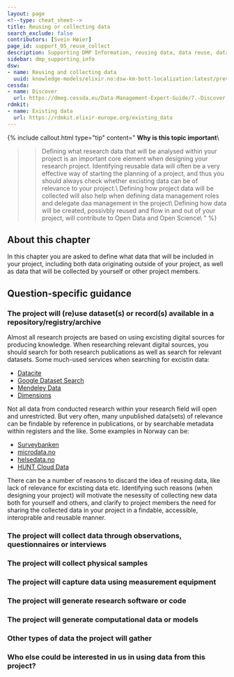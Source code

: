 ```yaml
---
layout: page
<!--type: cheat_sheet-->
title: Reusing or collecting data
search_exclude: false
contributors: [Svein Høier]
page_id: support_05_reuse_collect
description: Supporting DMP Information, reusing data, data reuse, data re-use, pre-existing data
sidebar: dmp_supporting_info
dsw:
- name: Reusing and collecting data
  uuid: knowledge-models/elixir.no:dsw-km-bott-localization:latest/preview?questionUuid=43e2efe4-016c-4a20-8b94-526ae1799afa
cessda:
- name: Discover
  url: https://dmeg.cessda.eu/Data-Management-Expert-Guide/7.-Discover
rdmkit:
- name: Existing data
  url: https://rdmkit.elixir-europe.org/existing_data
---
```


{% include callout.html type="tip" content="
**Why is this topic important**\\
>> Defining what research data that will be analysed within your project is an important core element when designing your research project. Identifying reusable data will often be a very effective way of starting the planning of a project, and thus you should always check whether excisting data can be of relevance to your project.\\
>> Defining how project data will be collected will also help when defining data management roles and delegate daa management in the project\\
>> Defining how data will be created, possivbly reused and flow in and out of your project, will contribute to Open Data and Open Science\\
" %}

## About this chapter

In this chapter you are asked to define what data that will be included in your project, including both data originating outside of your project, as well as data that will be collected by yourself or other project members.   

## Question-specific guidance

### The project will (re)use dataset(s) or record(s) available in a repository/registry/archive
Almost all research projects are based on using excisting digital sources for producing knowledge. When researching relevant digital sources, you should search for both research publications as well as search for relevant datasets. Some much-used services when searching for excistin data: 
- [Datacite](https://pages.github.com/)
- [Google Dataset Search](https://pages.github.com/)
- [Mendeley Data](https://pages.github.com/)
- [Dimensions](https://pages.github.com/)

Not all data from conducted research within your research field will open and unrestricted. But very often, many unpublished data(sets) of relevance can be findable by reference in publications, or by searchable metadata within registers and the like. Some examples in Norway can be:
- [Surveybanken](https://sikt.no/surveybanken)
- [microdata.no](https://www.microdata.no)
- [helsedata.no](https://www.helsedata.no)
- [HUNT Cloud Data](https://hunt-db.medisin.ntnu.no/hunt-db/variablelist)

There can be a number of reasons to discard the idea of reusing data, like lack of relevance for excisting data etc. Identifying such reasons (when designing your project) will motivate the nesessity of collecting new data both for yourself and others, and clarify to project members the need for sharing the collected data in your project in a findable, accessible, interoprable and reusable manner.  

### The project will collect data through observations, questionnaires or interviews
 
### The project will collect physical samples

### The project will capture data using measurement equipment

### The project will generate research software or code

### The project will generate computational data or models

### Other types of data the project will gather

### Who else could be interested in us in using data from this project?



